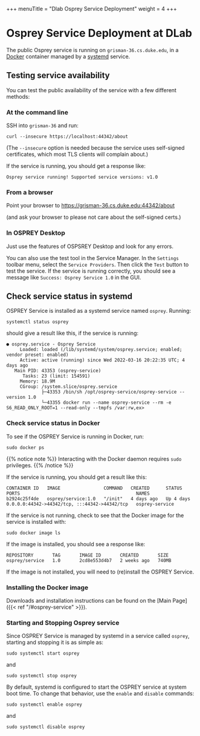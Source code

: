 +++
menuTitle = "Dlab Osprey Service Deployment"
weight = 4
+++


# Osprey Service Deployment at DLab

The public Osprey service is running on `grisman-36.cs.duke.edu`,
in a [Docker][docker] container managed by a [systemd][systemd] service.

[docker]: https://www.docker.com/
[systemd]: https://systemd.io/


## Testing service availability

You can test the public availability of the service with a few different methods:


### At the command line

SSH into `grisman-36` and run:
```shell
curl --insecure https://localhost:44342/about
```

(The `--insecure` option is needed because the service uses
self-signed certificates, which most TLS clients will complain about.)

If the service is running, you should get a response like:
```
Osprey service running! Supported service versions: v1.0
```

### From a browser

Point your browser to https://grisman-36.cs.duke.edu:44342/about

(and ask your browser to please not care about the self-signed certs.)


### In OSPREY Desktop

Just use the features of OSPSREY Desktop and look for any errors.

You can also use the test tool in the Service Manager.
In the `Settings` toolbar menu, select the `Service Providers`.
Then click the `Test` button to test the service.
If the service is running correctly, you should see a message
like `Success: Osprey Service 1.0` in the GUI.


## Check service status in systemd

OSPREY Service is installed as a systemd service named `osprey`.
Running:
```shell
systemctl status osprey
```
should give a result like this, if the service is running:
```
● osprey.service - Osprey Service
     Loaded: loaded (/lib/systemd/system/osprey.service; enabled; vendor preset: enabled)
     Active: active (running) since Wed 2022-03-16 20:22:35 UTC; 4 days ago
   Main PID: 43353 (osprey-service)
      Tasks: 23 (limit: 154591)
     Memory: 18.9M
     CGroup: /system.slice/osprey.service
             ├─43353 /bin/sh /opt/osprey-service/osprey-service --version 1.0
             └─43355 docker run --name osprey-service --rm -e S6_READ_ONLY_ROOT=1 --read-only --tmpfs /var:rw,ex>
```


### Check service status in Docker

To see if the OSPREY Service is running in Docker, run:
```shell
sudo docker ps
```

{{% notice note %}}
Interacting with the Docker daemon requires `sudo` privileges.
{{% /notice %}}

If the service is running, you should get a result like this:
```
CONTAINER ID   IMAGE                COMMAND   CREATED      STATUS      PORTS                                           NAMES
b2924c25f4de   osprey/service:1.0   "/init"   4 days ago   Up 4 days   0.0.0.0:44342->44342/tcp, :::44342->44342/tcp   osprey-service
```

If the service is not running, check to see that the Docker image for the service
is installed with:
```shell
sudo docker image ls
```

If the image is installed, you should see a response like:
```
REPOSITORY       TAG       IMAGE ID       CREATED       SIZE
osprey/service   1.0       2cd8e553d4b7   2 weeks ago   740MB
```
If the image is not installed, you will need to (re)install the OSPREY Service.


### Installing the Docker image

Downloads and installation instructions can be found on the [Main Page]({{< ref "/#osprey-service" >}}).


### Starting and Stopping Osprey service

Since OSPREY Service is managed by systemd in a service called `osprey`,
starting and stopping it is as simple as:
```shell
sudo systemctl start osprey
```
and
```shell
sudo systemctl stop osprey
```

By default, systemd is configured to start the OSPREY service at system boot time.
To change that behavior, use the `enable` and `disable` commands:
```shell
sudo systemctl enable osprey
```
and
```shell
sudo systemctl disable osprey
```

